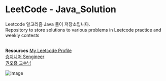 # LeetCode - Java_Solution

Leetcode 알고리즘 Java 풀이 저장소입니다.<br>
Repository to store solutions to various problems in Leetcode practice and weekly contests<br><br>

<strong>Resources</strong>
 [My Leetcode Profile](https://leetcode.com/dongyeongkim/)<br>
 [승지니어 Sengineer](https://www.youtube.com/channel/UCW4ixpFivk6eJl8b5bFOLkg/featured)<br>
 [권오흠 교수님](https://www.youtube.com/channel/UC-cOmaeWLm7Ii7erMQNatvA)<br>
 
 ![image](https://cdn-images-1.medium.com/max/1360/1*5qdPLs4x9TuabvQJwu7iuA.png)
